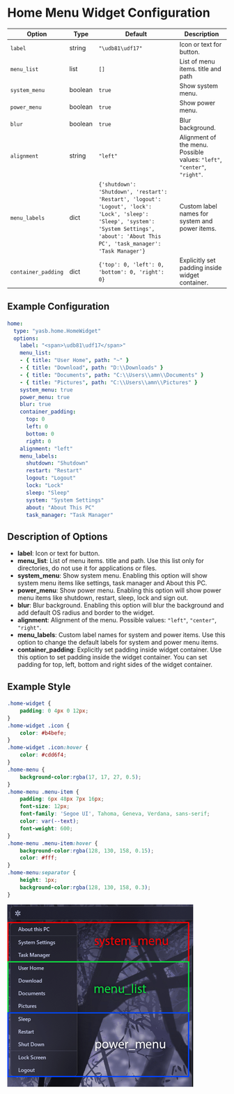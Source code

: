 # Home Menu Widget Configuration

| Option          | Type    | Default                                                                 | Description                                                                 |
|-----------------|---------|-------------------------------------------------------------------------|-----------------------------------------------------------------------------|
| `label`         | string  | `"\udb81\udf17"`                                | Icon or text for button. |
| `menu_list`     | list    | `[]` | List of menu items. title and path |
| `system_menu`   | boolean | `true`                                                                 | Show system menu. |
| `power_menu`    | boolean | `true`                                                                 | Show power menu. |
| `blur`          | boolean | `true`                                                                 | Blur background. |
| `alignment`     | string  | `"left"`                                                               | Alignment of the menu. Possible values: `"left"`, `"center"`, `"right"`. |
| `menu_labels`   | dict | `{'shutdown': 'Shutdown', 'restart': 'Restart', 'logout': 'Logout', 'lock': 'Lock', 'sleep': 'Sleep', 'system': 'System Settings', 'about': 'About This PC', 'task_manager': 'Task Manager'}` | Custom label names for system and power items. | 
| `container_padding`  | dict | `{'top': 0, 'left': 0, 'bottom': 0, 'right': 0}`      | Explicitly set padding inside widget container. |

## Example Configuration

```yaml
home:
  type: "yasb.home.HomeWidget"
  options:
    label: "<span>\udb81\udf17</span>"
    menu_list:
    - { title: "User Home", path: "~" }
    - { title: "Download", path: "D:\\Downloads" }
    - { title: "Documents", path: "C:\\Users\\amn\\Documents" }
    - { title: "Pictures", path: "C:\\Users\\amn\\Pictures" }
    system_menu: true
    power_menu: true
    blur: true
    container_padding: 
      top: 0
      left: 0
      bottom: 0
      right: 0
    alignment: "left"
    menu_labels:
      shutdown: "Shutdown"
      restart: "Restart"
      logout: "Logout"
      lock: "Lock"
      sleep: "Sleep"
      system: "System Settings"
      about: "About This PC"
      task_manager: "Task Manager"
```
 

## Description of Options

- **label**: Icon or text for button.
- **menu_list**: List of menu items. title and path. Use this list only for directories, do not use it for applications or files.
- **system_menu**: Show system menu. Enabling this option will show system menu items like settings, task manager and About this PC.
- **power_menu**: Show power menu. Enabling this option will show power menu items like shutdown, restart, sleep, lock and sign out.
- **blur**: Blur background. Enabling this option will blur the background and add default OS radius and border to the widget.
- **alignment**: Alignment of the menu. Possible values: `"left"`, `"center"`, `"right"`.
- **menu_labels**: Custom label names for system and power items. Use this option to change the default labels for system and power menu items.
- **container_padding**: Explicitly set padding inside widget container. Use this option to set padding inside the widget container. You can set padding for top, left, bottom and right sides of the widget container.

## Example Style
```css
.home-widget {
    padding: 0 4px 0 12px;
}
.home-widget .icon {
    color: #b4befe;
}
.home-widget .icon:hover {
    color: #cdd6f4;
}
.home-menu {
    background-color:rgba(17, 17, 27, 0.5); 
}
.home-menu .menu-item {
    padding: 6px 48px 7px 16px;
    font-size: 12px;
    font-family: 'Segoe UI', Tahoma, Geneva, Verdana, sans-serif;
    color: var(--text); 
    font-weight: 600;
}
.home-menu .menu-item:hover {
    background-color:rgba(128, 130, 158, 0.15);
    color: #fff;
}
.home-menu:separator {
    height: 1px;
    background-color:rgba(128, 130, 158, 0.3);
}
```

![Home YASB Widget](assets/456789123-f4e5d6c7-89ab-4cde-1234-56789abcdef.png)